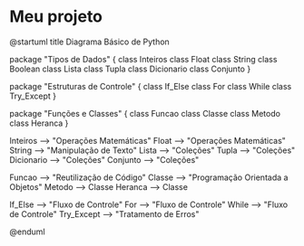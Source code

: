 # Meu projeto


@startuml
title Diagrama Básico de Python

package "Tipos de Dados" {
    class Inteiros
    class Float
    class String
    class Boolean
    class Lista
    class Tupla
    class Dicionario
    class Conjunto
}

package "Estruturas de Controle" {
    class If_Else
    class For
    class While
    class Try_Except
}

package "Funções e Classes" {
    class Funcao
    class Classe
    class Metodo
    class Heranca
}

Inteiros --> "Operações Matemáticas"
Float --> "Operações Matemáticas"
String --> "Manipulação de Texto"
Lista --> "Coleções"
Tupla --> "Coleções"
Dicionario --> "Coleções"
Conjunto --> "Coleções"

Funcao --> "Reutilização de Código"
Classe --> "Programação Orientada a Objetos"
Metodo --> Classe
Heranca --> Classe

If_Else --> "Fluxo de Controle"
For --> "Fluxo de Controle"
While --> "Fluxo de Controle"
Try_Except --> "Tratamento de Erros"

@enduml

